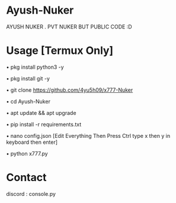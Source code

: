 # Ayush-Nuker
AYUSH NUKER . PVT NUKER BUT PUBLIC CODE :D

# Usage [Termux Only]
• pkg install python3 -y 

• pkg install git -y

• git clone https://github.com/4yu5h09/x777-Nuker

• cd Ayush-Nuker

• apt update && apt upgrade

• pip install -r requirements.txt

• nano config.json [Edit Everything Then Press Ctrl type x then y in keyboard then enter]

• python x777.py

# Contact 
discord : console.py
